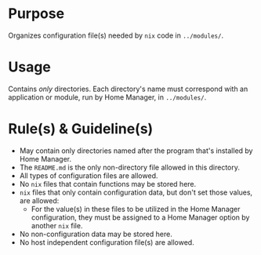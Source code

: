 # Purpose

Organizes configuration file(s) needed by `nix` code in `../modules/`.

# Usage

Contains *only* directories. Each directory's name must correspond with an application or module, run by Home Manager, in `../modules/`.

# Rule(s) & Guideline(s)

- May contain only directories named after the program that's installed by Home Manager.
- The `README.md` is the only non-directory file allowed in this directory.
- All types of configuration files are allowed.
- No `nix` files that contain functions may be stored here.
- `nix` files that only contain configuration data, but don't set those values, are allowed:
   - For the value(s) in these files to be utilized in the Home Manager configuration, they must be assigned to a Home Manager option by another `nix` file.
- No non-configuration data may be stored here.
- No host independent configuration file(s) are allowed.

